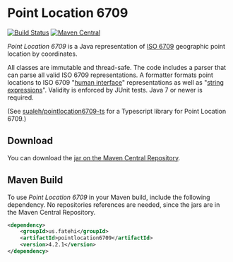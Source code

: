 # Point Location 6709 

[![Build Status](https://travis-ci.org/sualeh/pointlocation6709.svg?branch=master)](https://travis-ci.org/sualeh/pointlocation6709)
[![Maven Central](https://img.shields.io/maven-central/v/us.fatehi/pointlocation6709.svg)](http://search.maven.org/#search%7Cga%7C1%7Cg%3Aus.fatehi%20pointlocation6709)

*Point Location 6709* is a Java representation of [ISO 6709] geographic point location by coordinates. 

All classes are immutable and thread-safe. The code includes a parser that can parse all valid ISO 6709 representations. A formatter formats point locations to ISO 6709 "[human interface]" representations as well as "[string expressions]". Validity is enforced by JUnit tests. Java 7 or newer is required. 

(See [sualeh/pointlocation6709-ts](https://github.com/sualeh/pointlocation6709-ts) for a Typescript library for Point Location 6709.)

## Download

You can download the [jar on the Maven Central Repository].

## Maven Build

To use *Point Location 6709* in your Maven build, include the following dependency. No repositories references are needed, since the jars are in the Maven Central Repository.

```xml
<dependency>
    <groupId>us.fatehi</groupId>
    <artifactId>pointlocation6709</artifactId>
    <version>4.2.1</version>
</dependency>
```


[ISO 6709]: https://en.wikipedia.org/wiki/ISO_6709
[human interface]: https://en.wikipedia.org/wiki/ISO_6709#Representation_at_the_human_interface_.28Annex_D.29
[string expressions]: https://en.wikipedia.org/wiki/ISO_6709#String_expression_.28Annex_H.29
[jar on the Maven Central Repository]: http://search.maven.org/#search%7Cga%7C1%7Ca%3A%22pointlocation6709%22
